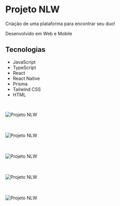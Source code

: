 <h1 align="left">Projeto NLW</h1>

<p align="left">Criação de uma plataforma para encontrar seu duo!<p>

<p align="left">Desenvolvido em Web e Mobile<p>

## Tecnologias
<ul>
  <li>JavaScript</li>
  <li>TypeScript</li>
  <li>React</li>
  <li>React Native</li>
  <li>Prisma</li>
  <li>Tailwind CSS</li>
  <li>HTML</li>
</ul>
<br>

![Projeto NLW](/project-images/img-1.png "Projeto NLW")
<br><br><br>

![Projeto NLW](/project-images/img-2.png "Projeto NLW")
<br><br><br>

![Projeto NLW](/project-images/img-3.jpg "Projeto NLW")
<br><br><br>

![Projeto NLW](/project-images/img-4.jpg "Projeto NLW")
<br><br><br>

![Projeto NLW](/project-images/img-5.jpg "Projeto NLW")
<br><br><br>